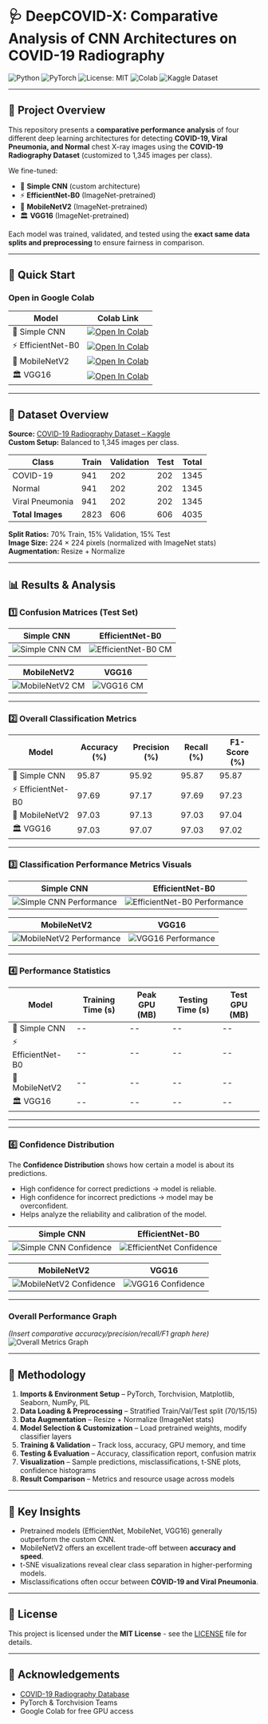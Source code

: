 # 🩺 DeepCOVID-X: Comparative Analysis of CNN Architectures on COVID-19 Radiography

![Python](https://img.shields.io/badge/Python-3.9%2B-blue?logo=python&logoColor=white)
![PyTorch](https://img.shields.io/badge/PyTorch-1.12+-ee4c2c?logo=pytorch&logoColor=white)
![License: MIT](https://img.shields.io/badge/License-MIT-green.svg)
![Colab](https://img.shields.io/badge/Run%20on-Colab-orange?logo=googlecolab)
![Kaggle Dataset](https://img.shields.io/badge/Dataset-Kaggle-blue?logo=kaggle)

---

## 📖 Project Overview
This repository presents a **comparative performance analysis** of four different deep learning architectures for detecting **COVID-19, Viral Pneumonia, and Normal** chest X-ray images using the **COVID-19 Radiography Dataset** (customized to 1,345 images per class).

We fine-tuned:
- 🧠 **Simple CNN** (custom architecture)
- ⚡ **EfficientNet-B0** (ImageNet-pretrained)
- 📱 **MobileNetV2** (ImageNet-pretrained)
- 🏛 **VGG16** (ImageNet-pretrained)

Each model was trained, validated, and tested using the **exact same data splits and preprocessing** to ensure fairness in comparison.

---

## 🚀 Quick Start

### Open in Google Colab

| Model | Colab Link |
|-------|------------|
| 🧠 Simple CNN | [![Open In Colab](https://colab.research.google.com/assets/colab-badge.svg)](https://colab.research.google.com/github/HussamUmer/Vision4Healthcare/blob/main/DeepCovid_X/Colab%20Notebooks/CNN_Covid_Radiography.ipynb) |
| ⚡ EfficientNet-B0 | [![Open In Colab](https://colab.research.google.com/assets/colab-badge.svg)](https://colab.research.google.com/github/HussamUmer/Vision4Healthcare/blob/main/DeepCovid_X/Colab%20Notebooks/EfficientNet_Covid_Radiography.ipynb) |
| 📱 MobileNetV2 | [![Open In Colab](https://colab.research.google.com/assets/colab-badge.svg)](https://colab.research.google.com/github/HussamUmer/Vision4Healthcare/blob/main/DeepCovid_X/Colab%20Notebooks/MobileNet_Covid_Radiography.ipynb) |
| 🏛 VGG16 | [![Open In Colab](https://colab.research.google.com/assets/colab-badge.svg)](https://colab.research.google.com/github/HussamUmer/Vision4Healthcare/blob/main/DeepCovid_X/Colab%20Notebooks/VGG16_Covid_Radiography.ipynb) |

---

## 📂 Dataset Overview

**Source:** [COVID-19 Radiography Dataset – Kaggle](https://www.kaggle.com/tawsifurrahman/covid19-radiography-database)  
**Custom Setup:** Balanced to 1,345 images per class.

| Class            | Train | Validation | Test | Total |
|------------------|-------|------------|------|-------|
| COVID-19         | 941   | 202        | 202  | 1345  |
| Normal           | 941   | 202        | 202  | 1345  |
| Viral Pneumonia  | 941   | 202        | 202  | 1345  |
| **Total Images** | 2823  | 606        | 606  | 4035  |

**Split Ratios:** 70% Train, 15% Validation, 15% Test  
**Image Size:** 224 × 224 pixels (normalized with ImageNet stats)  
**Augmentation:** Resize + Normalize

---

## 📊 Results & Analysis

### 1️⃣ Confusion Matrices (Test Set)


| **Simple CNN** | **EfficientNet-B0** |
|----------------|----------------------|
| ![Simple CNN CM](https://github.com/HussamUmer/Vision4Healthcare/blob/main/DeepCovid_X/Results_Graphs/ConfusionMatrices/cnncm.png) | ![EfficientNet-B0 CM](https://github.com/HussamUmer/Vision4Healthcare/blob/main/DeepCovid_X/Results_Graphs/ConfusionMatrices/efficientnetcm.png) |

| **MobileNetV2** | **VGG16** |
|------------------|------------|
| ![MobileNetV2 CM](https://github.com/HussamUmer/Vision4Healthcare/blob/main/DeepCovid_X/Results_Graphs/ConfusionMatrices/Mobilenetcm.png) | ![VGG16 CM](https://github.com/HussamUmer/Vision4Healthcare/blob/main/DeepCovid_X/Results_Graphs/ConfusionMatrices/vgg16cm.png) |


---

### 2️⃣ Overall Classification Metrics

| Model | Accuracy (%) | Precision (%) | Recall (%) | F1-Score (%) |
|-------|--------------|---------------|------------|--------------|
| 🧠 Simple CNN | 95.87 | 95.92 | 95.87 | 95.87 |
| ⚡ EfficientNet-B0 | 97.69 | 97.17 | 97.69 | 97.23 |
| 📱 MobileNetV2 | 97.03 | 97.13 | 97.03 | 97.04 |
| 🏛 VGG16 | 97.03 | 97.07 | 97.03 | 97.02 |

---

### 3️⃣ Classification Performance Metrics Visuals

| **Simple CNN** | **EfficientNet-B0** |
|----------------|----------------------|
| ![Simple CNN Performance](https://github.com/HussamUmer/Vision4Healthcare/blob/main/DeepCovid_X/Results_Graphs/ClassificationPerformanceMetrics/cnnclass.png) | ![EfficientNet-B0 Performance](https://github.com/HussamUmer/Vision4Healthcare/blob/main/DeepCovid_X/Results_Graphs/ClassificationPerformanceMetrics/efficientnetclass.png) |

| **MobileNetV2** | **VGG16** |
|------------------|------------|
| ![MobileNetV2 Performance](https://github.com/HussamUmer/Vision4Healthcare/blob/main/DeepCovid_X/Results_Graphs/ClassificationPerformanceMetrics/mobilenetclass.png) | ![VGG16 Performance](https://github.com/HussamUmer/Vision4Healthcare/blob/main/DeepCovid_X/Results_Graphs/ClassificationPerformanceMetrics/vgg16class.png) |


---

### 4️⃣ Performance Statistics

| Model | Training Time (s) | Peak GPU (MB) | Testing Time (s) | Test GPU (MB) |
|-------|-------------------|---------------|------------------|---------------|
| 🧠 Simple CNN | -- | -- | -- | -- |
| ⚡ EfficientNet-B0 | -- | -- | -- | -- |
| 📱 MobileNetV2 | -- | -- | -- | -- |
| 🏛 VGG16 | -- | -- | -- | -- |

---


---

### 6️⃣ Confidence Distribution

The **Confidence Distribution** shows how certain a model is about its predictions.  
- High confidence for correct predictions → model is reliable.  
- High confidence for incorrect predictions → model may be overconfident.  
- Helps analyze the reliability and calibration of the model.

| **Simple CNN** | **EfficientNet-B0** |
|----------------|--------------------|
| ![Simple CNN Confidence](https://github.com/HussamUmer/Vision4Healthcare/blob/main/DeepCovid_X/Results_Graphs/ConfidenceDistribution/confidencecnn.png) | ![EfficientNet Confidence](https://github.com/HussamUmer/Vision4Healthcare/blob/main/DeepCovid_X/Results_Graphs/ConfidenceDistribution/confidenceeffcientnet.png) |

| **MobileNetV2** | **VGG16** |
|-----------------|------------|
| ![MobileNetV2 Confidence](https://github.com/HussamUmer/Vision4Healthcare/blob/main/DeepCovid_X/Results_Graphs/ConfidenceDistribution/confidencemobilenet.png) | ![VGG16 Confidence](https://github.com/HussamUmer/Vision4Healthcare/blob/main/DeepCovid_X/Results_Graphs/ConfidenceDistribution/confidencevgg16.png) |




---

### Overall Performance Graph

*(Insert comparative accuracy/precision/recall/F1 graph here)*  
![Overall Metrics Graph](path/to/overall_graph.png)

---

## 📜 Methodology

1. **Imports & Environment Setup** – PyTorch, Torchvision, Matplotlib, Seaborn, NumPy, PIL  
2. **Data Loading & Preprocessing** – Stratified Train/Val/Test split (70/15/15)  
3. **Data Augmentation** – Resize + Normalize (ImageNet stats)  
4. **Model Selection & Customization** – Load pretrained weights, modify classifier layers  
5. **Training & Validation** – Track loss, accuracy, GPU memory, and time  
6. **Testing & Evaluation** – Accuracy, classification report, confusion matrix  
7. **Visualization** – Sample predictions, misclassifications, t-SNE plots, confidence histograms  
8. **Result Comparison** – Metrics and resource usage across models

---

## 📌 Key Insights
- Pretrained models (EfficientNet, MobileNet, VGG16) generally outperform the custom CNN.
- MobileNetV2 offers an excellent trade-off between **accuracy and speed**.
- t-SNE visualizations reveal clear class separation in higher-performing models.
- Misclassifications often occur between **COVID-19 and Viral Pneumonia**.

---

## 📜 License
This project is licensed under the **MIT License** - see the [LICENSE](LICENSE) file for details.

---

## 🙌 Acknowledgements
- [COVID-19 Radiography Database](https://www.kaggle.com/tawsifurrahman/covid19-radiography-database)  
- PyTorch & Torchvision Teams  
- Google Colab for free GPU access


